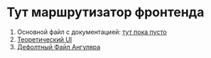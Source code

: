 # Тут маршрутизатор фронтенда

1) Основной файл с документацией: [тут пока пусто]()
2) [Теоретический UI](https://docs.google.com/document/d/1oqurBpInvatwH2uZEoRxfBFntPrgmfer1wcpLAHpyfg/edit?usp=share_link)
3) [Дефолтный Файл Ангуляра](ui/README.md)
